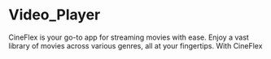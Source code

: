 # Video_Player
CineFlex is your go-to app for streaming movies with ease. Enjoy a vast library of movies across various genres, all at your fingertips. With CineFlex
